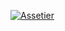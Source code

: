 [![Assetier](https://user-images.githubusercontent.com/827338/218281569-bf49805c-df71-4ece-a79b-be6c5d9c05de.png)](https://www.assetier.design)
